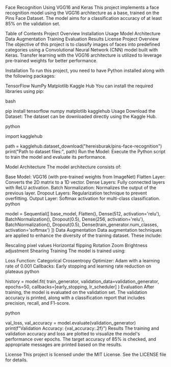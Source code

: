 Face Recognition Using VGG16 and Keras
This project implements a face recognition model using the VGG16 architecture as a base, trained on the Pins Face Dataset. The model aims for a classification accuracy of at least 85% on the validation set.

Table of Contents
Project Overview
Installation
Usage
Model Architecture
Data Augmentation
Training
Evaluation
Results
License
Project Overview
The objective of this project is to classify images of faces into predefined categories using a Convolutional Neural Network (CNN) model built with Keras. Transfer learning with the VGG16 architecture is utilized to leverage pre-trained weights for better performance.

Installation
To run this project, you need to have Python installed along with the following packages:

TensorFlow
NumPy
Matplotlib
Kaggle Hub
You can install the required libraries using pip:

bash

pip install tensorflow numpy matplotlib kagglehub
Usage
Download the Dataset: The dataset can be downloaded directly using the Kaggle Hub.

python

import kagglehub

path = kagglehub.dataset_download("hereisburak/pins-face-recognition")
print("Path to dataset files:", path)
Run the Model: Execute the Python script to train the model and evaluate its performance.

Model Architecture
The model architecture consists of:

Base Model: VGG16 (with pre-trained weights from ImageNet)
Flatten Layer: Converts the 2D matrix to a 1D vector.
Dense Layers: Fully connected layers with ReLU activation.
Batch Normalization: Normalizes the output of the previous layer.
Dropout Layers: Regularization technique to prevent overfitting.
Output Layer: Softmax activation for multi-class classification.
python

model = Sequential([
    base_model,
    Flatten(),
    Dense(512, activation='relu'),
    BatchNormalization(),
    Dropout(0.5),
    Dense(256, activation='relu'),
    BatchNormalization(),
    Dropout(0.5),
    Dense(train_generator.num_classes, activation='softmax')
])
Data Augmentation
Data augmentation techniques are applied to enhance the diversity of the training dataset. These include:

Rescaling pixel values
Horizontal flipping
Rotation
Zoom
Brightness adjustment
Shearing
Training
The model is trained using:

Loss Function: Categorical Crossentropy
Optimizer: Adam with a learning rate of 0.001
Callbacks: Early stopping and learning rate reduction on plateaus
python

history = model.fit(
    train_generator,
    validation_data=validation_generator,
    epochs=50,
    callbacks=[early_stopping, lr_scheduler]
)
Evaluation
After training, the model is evaluated on the validation set. The validation accuracy is printed, along with a classification report that includes precision, recall, and F1-score.

python

val_loss, val_accuracy = model.evaluate(validation_generator)
print(f"Validation Accuracy: {val_accuracy:.2f}")
Results
The training and validation accuracy and loss are plotted to visualize the model's performance over epochs. The target accuracy of 85% is checked, and appropriate messages are printed based on the results.

License
This project is licensed under the MIT License. See the LICENSE file for details.
